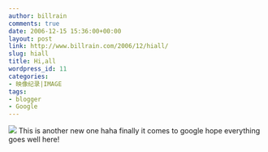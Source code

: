 ```yaml
---
author: billrain
comments: true
date: 2006-12-15 15:36:00+00:00
layout: post
link: http://www.billrain.com/2006/12/hiall/
slug: hiall
title: Hi,all
wordpress_id: 11
categories:
- 映像纪录|IMAGE
tags:
- blogger
- Google
---
```


[![](http://bp3.blogger.com/_lAHIYwHGO4A/RYLBXVdKP3I/AAAAAAAAAAM/FcihYoBrFVY/s400/wantedposter11.jpg)](http://bp3.blogger.com/_lAHIYwHGO4A/RYLBXVdKP3I/AAAAAAAAAAM/FcihYoBrFVY/s1600-h/wantedposter11.jpg)
This is another new one
haha
finally it comes to google
hope everything goes well here!
